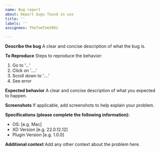 ```yaml
---
name: Bug report
about: Report bugs found in use
title: ''
labels: ''
assignees: TheTomTom3901

---
```


**Describe the bug**
A clear and concise description of what the bug is.

**To Reproduce**
Steps to reproduce the behavior:
1. Go to '...'
2. Click on '....'
3. Scroll down to '....'
4. See error

**Expected behavior**
A clear and concise description of what you expected to happen.

**Screenshots**
If applicable, add screenshots to help explain your problem.

**Specifications (please complete the following information):**
 - OS: [e.g. Mac]
 - XD Version [e.g. 22.0.12.12]
 - Plugin Version [e.g. 1.0.0]

**Additional context**
Add any other context about the problem here.

